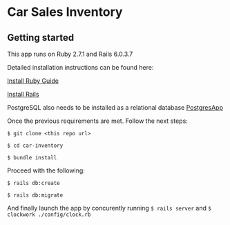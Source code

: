 # Car Sales Inventory

## Getting started

This app runs on Ruby 2.7.1 and Rails 6.0.3.7  

Detailed installation instructions can be found here:  

[Install Ruby Guide](https://www.ruby-lang.org/en/documentation/installation/)


[Install Rails](https://guides.rubyonrails.org/getting_started.html)


PostgreSQL also needs to be installed as a relational database [PostgresApp](https://postgresapp.com/)


Once the previous requirements are met. Follow the next steps:

`$ git clone <this repo url>`

`$ cd car-inventory`

`$ bundle install`


Proceed with the following:

`$ rails db:create`

`$ rails db:migrate`


And finally launch the app by concurently running `$ rails server` and  `$ clockwork ./config/clock.rb`
